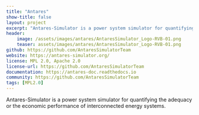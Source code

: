 ```yaml
---
title: "Antares"
show-title: false
layout: project
excerpt: "Antares-Simulator is a power system simulator for quantifying the adequacy or the economic performance of interconnected energy systems."
header:
    image: /assets/images/antares/AntaresSimulator_Logo-RVB-01.png
    teaser: assets/images/antares/AntaresSimulator_Logo-RVB-01.png
github: https://github.com/AntaresSimulatorTeam
website: https://antares-simulator.org/
license: MPL 2.0, Apache 2.0
license-url: https://github.com/AntaresSimulatorTeam
documentation: https://antares-doc.readthedocs.io
community: https://github.com/AntaresSimulatorTeam
tags: [MPL2.0]
---
```


Antares-Simulator is a power system simulator for quantifying the adequacy or the economic performance of interconnected energy systems.
